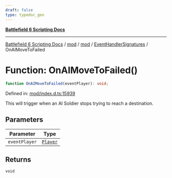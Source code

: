 ```yaml
---
draft: false
type: typedoc_gen
---
```


[**Battlefield 6 Scripting Docs**](../../../../_index.md)

***

[Battlefield 6 Scripting Docs](../../../../_index.md) / [mod](../../../_index.md) / [mod](../../_index.md) / [EventHandlerSignatures](../_index.md) / OnAIMoveToFailed

# Function: OnAIMoveToFailed()

```ts
function OnAIMoveToFailed(eventPlayer): void;
```

Defined in: [mod/index.d.ts:15939](https://github.com/battlefield-portal-community/portal-docs/blob/ff09b2690670f74de7e97198022e5a97ff1161ff/generators/santiago/mod/index.d.ts#L15939)

This will trigger when an AI Soldier stops trying to reach a destination.

## Parameters

| Parameter | Type |
| ------ | ------ |
| `eventPlayer` | [`Player`](../../Player/_index.md) |

## Returns

`void`
